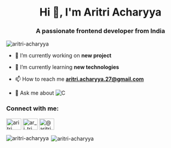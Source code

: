 <h1 align="center">Hi 👋, I'm Aritri Acharyya</h1>
<h3 align="center">A passionate frontend developer from India</h3>

<p align="left"> <img src="https://komarev.com/ghpvc/?username=aritri-acharyya&label=Profile%20views&color=0e75b6&style=flat" alt="aritri-acharyya" /> </p>

- 🔭 I’m currently working on **new project**

- 🌱 I’m currently learning **new technologies**

- 📫 How to reach me **aritri.acharyya.27@gmail.com**

- 💬 Ask me about 
![C](https://img.shields.io/badge/c-%2300599C.svg?style=for-the-badge&logo=c&logoColor=white)
  


<h3 align="left">Connect with me:</h3>
<p align="left">
<a href="https://linkedin.com/in/aritri acharyya" target="blank"><img align="center" src="https://raw.githubusercontent.com/rahuldkjain/github-profile-readme-generator/master/src/images/icons/Social/linked-in-alt.svg" alt="aritri acharyya" height="30" width="40" /></a>
<a href="https://instagram.com/ar_i_tri" target="blank"><img align="center" src="https://raw.githubusercontent.com/rahuldkjain/github-profile-readme-generator/master/src/images/icons/Social/instagram.svg" alt="ar_i_tri" height="30" width="40" /></a>
<a href="https://www.hackerrank.com/@aritriacharyya" target="blank"><img align="center" src="https://raw.githubusercontent.com/rahuldkjain/github-profile-readme-generator/master/src/images/icons/Social/hackerrank.svg" alt="@aritriacharyya" height="30" width="40" /></a>
</p>



<p><img align="left" src="https://github-readme-stats.vercel.app/api/top-langs?username=aritri-acharyya&show_icons=true&locale=en&layout=compact" alt="aritri-acharyya" /></p>

<p>&nbsp;<img align="center" src="https://github-readme-stats.vercel.app/api?username=aritri-acharyya&show_icons=true&locale=en" alt="aritri-acharyya" /></p>
